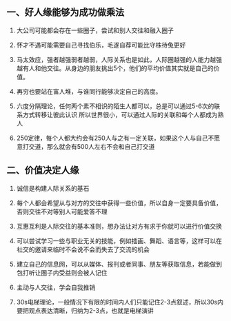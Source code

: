 <!--
 * @Author: chenbei
 * @Date: 2022-05-25 16:54:39
 * @LastEditTime: 2022-05-31 11:27:18
 * @Description: 成为最受欢迎的人  温暖人生的人际交往全集
 * @FilePath: \myLeetCode\人生交际准则.md
 * @Signature: A boy without dreams
-->

## 一、好人缘能够为成功做乘法

1. 大公司可能都会存在一些圈子，尝试和别人交往和融入圈子

2. 怀才不遇可能需要自己寻找伯乐，毛遂自荐可能比守株待兔更好

3. 马太效应，强者越强弱者越弱，人际关系也是如此，人际圈越强的人能力越强越有人和他交往。从身边的朋友挑出5个，他们的平均价值其实就是自己的价值。

4. 再穷也要站在富人堆，与谁同行能够决定自己的高度。

5. 六度分隔理论，任何两个素不相识的陌生人都可以，总是可以通过5-6次的联系方式转移让彼此认识
   所以世界很小，可以通过人际的关联和每个人都成为熟人

6. 250定律，每个人都大约会有250人与之有一定关联，如果这个人与自己不愿意打交道，那么就会有500人左右不会和自己打交道

## 二、价值决定人缘

1. 诚信是构建人际关系的基石

2. 每个人都会希望从与对方的交往中获得一些价值，所以自身一定要具备价值，否则交往不对等别人可能爱答不理

3. 互惠互利是人际交往的基本准则，想办法让对方有求于你就可以进行价值交换

4. 可以尝试学习一些与职业无关的技能，例如插画、舞蹈、语言等，这样可以在社交的邀请来临时不会说不会而失去了交流的机会

5. 建立自己的信息网，可以从媒体、报刊或者同事、朋友等获取信息，若能做到包打听让圈子内受益则会被人记住

6. 主动与人交往，学会自我推销

7. 30s电梯理论，一般情况下有限的时间内人们只能记住2-3点叙述，所以30s内要把观点表达清晰，归纳为2-3点，也就是电梯演讲


